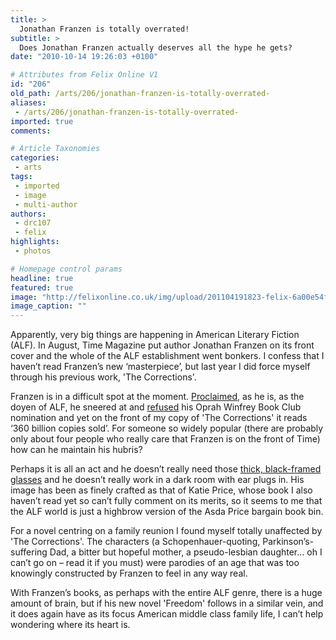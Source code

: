 ```yaml
---
title: >
  Jonathan Franzen is totally overrated!
subtitle: >
  Does Jonathan Franzen actually deserves all the hype he gets?
date: "2010-10-14 19:26:03 +0100"

# Attributes from Felix Online V1
id: "206"
old_path: /arts/206/jonathan-franzen-is-totally-overrated-
aliases:
 - /arts/206/jonathan-franzen-is-totally-overrated-
imported: true
comments:

# Article Taxonomies
categories:
 - arts
tags:
 - imported
 - image
 - multi-author
authors:
 - drc107
 - felix
highlights:
 - photos

# Homepage control params
headline: true
featured: true
image: "http://felixonline.co.uk/img/upload/201104191823-felix-6a00e54f92cc11883401348695a2d6970c-800wi.jpg"
image_caption: ""
---
```


Apparently, very big things are happening in American Literary Fiction (ALF). In August, Time Magazine put author Jonathan Franzen on its front cover and the whole of the ALF establishment went bonkers. I confess that I haven’t read Franzen’s new ‘masterpiece’, but last year I did force myself through his previous work, 'The Corrections'.

Franzen is in a difficult spot at the moment. [Proclaimed](http://www.time.com/time/arts/article/0,8599,2010000,00.html), as he is, as the doyen of ALF, he sneered at and [refused](http://www.nytimes.com/2001/10/29/books/oprah-gaffe-by-franzen-draws-ire-and-sales.html?gwh=D9B35063A51830B155541FD10169AA52) his Oprah Winfrey Book Club nomination and yet on the front of my copy of 'The Corrections' it reads ‘360 billion copies sold’. For someone so widely popular (there are probably only about four people who really care that Franzen is on the front of Time) how can he maintain his hubris?

Perhaps it is all an act and he doesn’t really need those [thick, black-framed glasses](http://www.felixonline.co.uk/?article=250) and he doesn’t really work in a dark room with ear plugs in. His image has been as finely crafted as that of Katie Price, whose book I also haven’t read yet so can’t fully comment on its merits, so it seems to me that the ALF world is just a highbrow version of the Asda Price bargain book bin.

For a novel centring on a family reunion I found myself totally unaffected by 'The Corrections'. The characters (a Schopenhauer-quoting, Parkinson’s-suffering Dad, a bitter but hopeful mother, a pseudo-lesbian daughter... oh I can’t go on – read it if you must) were parodies of an age that was too knowingly constructed by Franzen to feel in any way real.

With Franzen’s books, as perhaps with the entire ALF genre, there is a huge amount of brain, but if his new novel 'Freedom' follows in a similar vein, and it does again have as its focus American middle class family life, I can’t help wondering where its heart is.
